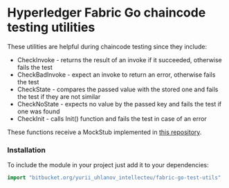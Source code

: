 # Hyperledger Fabric Go chaincode testing utilities

These utilities are helpful during chaincode testing since they include:

*  CheckInvoke - returns the result of an invoke if it succeeded, otherwise fails the test
*  CheckBadInvoke - expect an invoke to return an error, otherwise fails the test
*  CheckState - compares the passed value with the stored one and fails the test if they are not similar
*  CheckNoState - expects no value by the passed key and fails the test if one was found
*  CheckInit - calls Init() function and fails the test in case of an error

These functions receive a MockStub implemented in [this repository](https://bitbucket.org/yurii_uhlanov_intellecteu/fabric-go-mockstub-impl/).

### Installation
To include the module in your project just add it to your dependencies:
```Go
import "bitbucket.org/yurii_uhlanov_intellecteu/fabric-go-test-utils"
```

